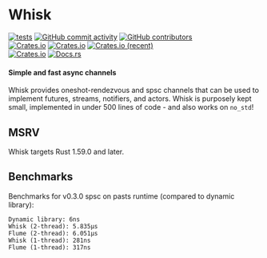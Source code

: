# Whisk
[![tests](https://github.com/ardaku/whisk/actions/workflows/ci.yml/badge.svg)](https://github.com/ardaku/whisk/actions/workflows/ci.yml)
[![GitHub commit activity](https://img.shields.io/github/commit-activity/y/ardaku/whisk)](https://github.com/ardaku/whisk/)
[![GitHub contributors](https://img.shields.io/github/contributors/ardaku/whisk)](https://github.com/ardaku/whisk/graphs/contributors)  
[![Crates.io](https://img.shields.io/crates/v/whisk)](https://crates.io/crates/whisk)
[![Crates.io](https://img.shields.io/crates/d/whisk)](https://crates.io/crates/whisk)
[![Crates.io (recent)](https://img.shields.io/crates/dr/whisk)](https://crates.io/crates/whisk)  
[![Crates.io](https://img.shields.io/crates/l/whisk)](https://github.com/ardaku/whisk/search?l=Text&q=license)
[![Docs.rs](https://docs.rs/whisk/badge.svg)](https://docs.rs/whisk/)

#### Simple and fast async channels
Whisk provides oneshot-rendezvous and spsc channels that can be used to
implement futures, streams, notifiers, and actors.  Whisk is purposely kept
small, implemented in under 500 lines of code - and also works on `no_std`!

## MSRV
Whisk targets Rust 1.59.0 and later.

## Benchmarks
Benchmarks for v0.3.0 spsc on pasts runtime (compared to dynamic library):

```
Dynamic library: 6ns
Whisk (2-thread): 5.835µs
Flume (2-thread): 6.051µs
Whisk (1-thread): 281ns
Flume (1-thread): 317ns
```
